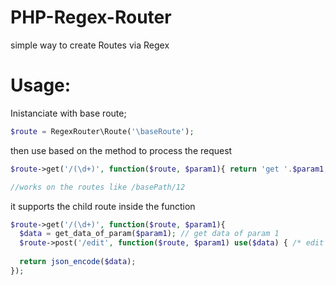 # PHP-Regex-Router

simple way to create Routes via Regex

# Usage:

Inistanciate with base route;

```php
$route = RegexRouter\Route('\baseRoute');
```
then use based on the method to process the request

```php
$route->get('/(\d+)', function($route, $param1){ return 'get '.$param1; }); //make sure you add bracket between the parameter you want to get as argument

//works on the routes like /basePath/12  
```

it supports the child route inside the function 

```php
$route->get('/(\d+)', function($route, $param1){ 
  $data = get_data_of_param($param1); // get data of param 1
  $route->post('/edit', function($route, $param1) use($data) { /* edit data of param 1 */ }); //this works on the route like /basePath/12/edit of post method
  
  return json_encode($data); 
}); 
```

